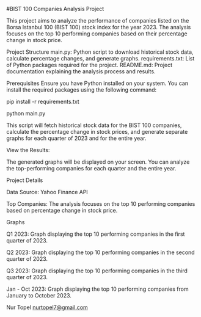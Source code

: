 #BIST 100 Companies Analysis Project

This project aims to analyze the performance of companies listed on the Borsa Istanbul 100 (BIST 100) stock index for the year 2023. The analysis focuses on the top 10 performing companies based on their percentage change in stock price.

Project Structure
main.py: Python script to download historical stock data, calculate percentage changes, and generate graphs.
requirements.txt: List of Python packages required for the project.
README.md: Project documentation explaining the analysis process and results.


Prerequisites
Ensure you have Python installed on your system. You can install the required packages using the following command:


pip install -r requirements.txt

python main.py


This script will fetch historical stock data for the BIST 100 companies, calculate the percentage change in stock prices, and generate separate graphs for each quarter of 2023 and for the entire year.

View the Results:

The generated graphs will be displayed on your screen. You can analyze the top-performing companies for each quarter and the entire year.


Project Details

Data Source: Yahoo Finance API

Top Companies: The analysis focuses on the top 10 performing companies based on percentage change in stock price.


Graphs

Q1 2023:
Graph displaying the top 10 performing companies in the first quarter of 2023.


Q2 2023:
Graph displaying the top 10 performing companies in the second quarter of 2023.


Q3 2023:
Graph displaying the top 10 performing companies in the third quarter of 2023.


Jan - Oct 2023:
Graph displaying the top 10 performing companies from January to October 2023.


Nur Topel
nurtopel7@gmail.com

